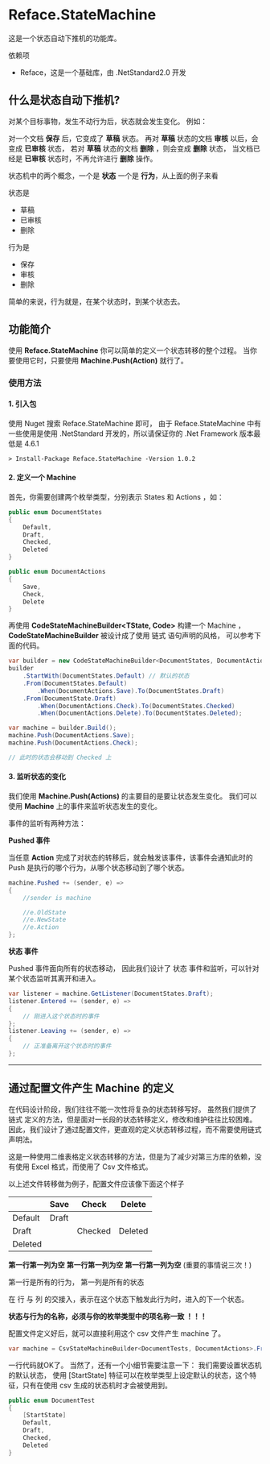 # Reface.StateMachine

这是一个状态自动下推机的功能库。

依赖项
* Reface，这是一个基础库，由 .NetStandard2.0 开发

## 什么是状态自动下推机?

对某个目标事物，发生不动行为后，状态就会发生变化。
例如：

对一个文档 **保存** 后，它变成了 **草稿** 状态。
再对 **草稿** 状态的文档 **审核** 以后，会变成 **已审核** 状态，
若对 **草稿** 状态的文档 **删除** ，则会变成 **删除** 状态，
当文档已经是 **已审核** 状态时，不再允许进行 **删除** 操作。

状态机中的两个概念，一个是 **状态** 一个是 **行为**，从上面的例子来看

状态是
* 草稿
* 已审核
* 删除

行为是
* 保存
* 审核
* 删除

简单的来说，行为就是，在某个状态时，到某个状态去。

## 功能简介

使用 **Reface.StateMachine** 你可以简单的定义一个状态转移的整个过程。
当你要使用它时，只要使用 **Machine.Push(Action)** 就行了。

### 使用方法

#### 1. 引入包

使用 Nuget 搜索 Reface.StateMachine 即可，
由于 Reface.StateMachine 中有一些使用是使用 .NetStandard 开发的，所以请保证你的 .Net Framework 版本最低是 4.6.1

```shell
> Install-Package Reface.StateMachine -Version 1.0.2
```

#### 2. 定义一个 Machine

首先，你需要创建两个枚举类型，分别表示 States 和 Actions ，如：
```csharp
public enum DocumentStates
{
    Default,
    Draft,
    Checked,
    Deleted
}

public enum DocumentActions
{
    Save,
    Check,
    Delete
}
```

再使用 **CodeStateMachineBuilder<TState, Code>** 构建一个 Machine ，
**CodeStateMachineBuilder** 被设计成了使用 链式 语句声明的风格，
可以参考下面的代码。

```csharp
var builder = new CodeStateMachineBuilder<DocumentStates, DocumentActions>();
builder
    .StartWith(DocumentStates.Default) // 默认的状态
    .From(DocumentStates.Default)
        .When(DocumentActions.Save).To(DocumentStates.Draft)
    .From(DocumentState.Draft)
        .When(DocumentActions.Check).To(DocumentStates.Checked)
        .When(DocumentActions.Delete).To(DocumentStates.Deleted);

var machine = builder.Build();
machine.Push(DocumentActions.Save);
machine.Push(DocumentActions.Check);

// 此时的状态会移动到 Checked 上
```

#### 3. 监听状态的变化

我们使用 **Machine.Push(Actions)** 的主要目的是要让状态发生变化。
我们可以使用 **Machine** 上的事件来监听状态发生的变化。

事件的监听有两种方法：

**Pushed 事件**

当任意 **Action** 完成了对状态的转移后，就会触发该事件，该事件会通知此时的 Push 是执行的哪个行为，从哪个状态移动到了哪个状态。
```csharp
machine.Pushed += (sender, e) => 
{
    //sender is machine

    //e.OldState
    //e.NewState
    //e.Action
};
```

**状态 事件**

Pushed 事件面向所有的状态移动，
因此我们设计了 状态 事件和监听，可以针对某个状态监听其离开和进入。
```csharp
var listener = machine.GetListener(DocumentStates.Draft);
listener.Entered += (sender, e) =>
{
    // 刚进入这个状态时的事件
};
listener.Leaving += (sender, e) =>
{
    // 正准备离开这个状态时的事件
};
```

---

## 通过配置文件产生 Machine 的定义

在代码设计阶段，我们往往不能一次性将复杂的状态转移写好。
虽然我们提供了 链式 定义的方法，但是面对一长段的状态转移定义，修改和维护往往比较困难。
因此，我们设计了通过配置文件，更直观的定义状态转移过程，而不需要使用链式声明法。

这是一种使用二维表格定义状态转移的方法，但是为了减少对第三方库的依赖，没有使用 Excel 格式，而使用了 Csv 文件格式。

以上述文件转移做为例子，配置文件应该像下面这个样子

| | Save | Check | Delete |
|---|---|---|---|
| Default | Draft | | |
| Draft | | Checked | Deleted |
| Deleted | | | |

**第一行第一列为空**
**第一行第一列为空**
**第一行第一列为空**
(重要的事情说三次！)

第一行是所有的行为，
第一列是所有的状态

在 行 与 列 的交接入，表示在这个状态下触发此行为时，进入的下一个状态。

**状态与行为的名称，必须与你的枚举类型中的项名称一致 ！！！**

配置文件定义好后，就可以直接利用这个 csv 文件产生 machine 了。

```csharp
var machine = CsvStateMachineBuilder<DocumentTests, DocumentActions>.FromFile(".\1.csv").Build();
```

一行代码就OK了。
当然了，还有一个小细节需要注意一下：
我们需要设置状态机的默认状态，
使用 [StartState] 特征可以在枚举类型上设定默认的状态，这个特征，只有在使用 csv 生成的状态机时才会被使用到。

```csharp
public enum DocumentTest
{
    [StartState]
    Default,
    Draft,
    Checked,
    Deleted
}
```